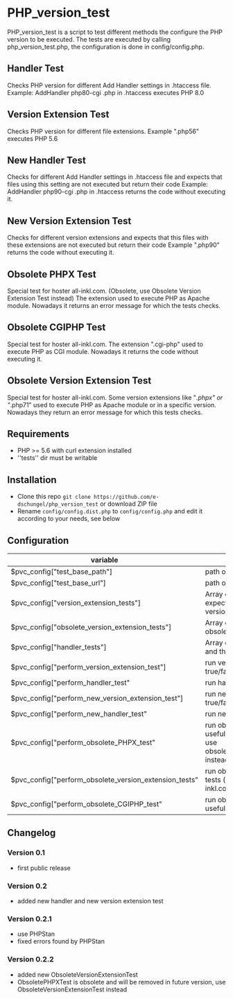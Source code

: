 # PHP_version_test
PHP_version_test is a script to test different methods the configure the PHP version to be executed.
The tests are executed by calling php_version_test.php, the configuration is done in config/config.php.

## Handler Test
Checks PHP version for different Add Handler settings in .htaccess file.
Example: AddHandler php80-cgi .php in .htaccess executes PHP 8.0

## Version Extension Test
Checks PHP version for different file extensions.
Example ".php56" executes PHP 5.6

## New Handler Test
Checks for different Add Handler settings in .htaccess file and expects that files using this setting are not executed but return their code
Example: AddHandler php90-cgi .php in .htaccess returns the code without executing it.

## New Version Extension Test
Checks for different version extensions and expects that this files with these extensions are not executed but return their code
Example ".php90" returns the code without executing it.

## Obsolete PHPX Test
Special test for hoster all-inkl.com. (Obsolete, use Obsolete Version Extension Test instead)
The extension used to execute PHP as Apache module.
Nowadays it returns an error message for which the tests checks.

## Obsolete CGIPHP Test
Special test for hoster all-inkl.com.
The extension ".cgi-php" used to execute PHP as CGI module.
Nowadays it returns the code without executing it.

## Obsolete Version Extension Test
Special test for hoster all-inkl.com.
Some version extensions like "*.phpx" or "*.php71" used to execute PHP as Apache module or in a specific version.
Nowadays they return an error message for which this tests checks.

## Requirements
* PHP >= 5.6 with curl extension installed
* ''tests'' dir must be writable

## Installation
* Clone this repo `git clone https://github.com/e-dschungel/php_version_test` or download ZIP file
* Rename `config/config.dist.php` to `config/config.php` and edit it according to your needs, see below

## Configuration
|variable|description|
|---|---|
$pvc_config["test_base_path"] | path of the "tests" directory|
$pvc_config["test_base_url"] | path of the "tests" directory|
$pvc_config["version_extension_tests"]| Array of file extension and the expected PHP version for version extension test|
$pvc_config["obsolete_version_extension_tests"]| Array of file extension for obsolete version extension test|
$pvc_config["handler_tests"]| Array of handlers in .htaccess and the expected PHP version|
$pvc_config["perform_version_extension_test"]| run version extension test true/false|
$pvc_config["perform_handler_test"| run handler test true/false|
$pvc_config["perform_new_version_extension_test"]| run new version extension test true/false|
$pvc_config["perform_new_handler_test"| run new handler test true/false|
$pvc_config["perform_obsolete_PHPX_test"| run obsolete PHPX test (only useful for all-inkl.com, obsolete use obsolete_version_extension_tests instead) true/false|
$pvc_config["perform_obsolete_version_extension_tests"| run obsolete version extension tests (only useful for all-inkl.com) true/false|
$pvc_config["perform_obsolete_CGIPHP_test"|run obsolete CGIPHP test (only useful for all-inkl.com) true/false|

## Changelog
### Version 0.1
* first public release

### Version 0.2
* added new handler and new version extension test

### Version 0.2.1
* use PHPStan
* fixed errors found by PHPStan

### Version 0.2.2
* added new ObsoleteVersionExtensionTest
* ObsoletePHPXTest is obsolete and will be removed in future version, use ObsoleteVersionExtensionTest instead

